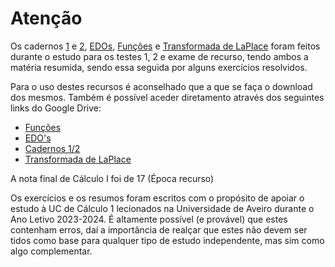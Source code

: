 # Atenção 

Os cadernos [1](https://github.com/tfdmendes/curso/blob/main/1ano/1semestre/Calculo%20I/Apontamentos/Cadernos/C1%20caderno1.pdf) e [2](https://github.com/tfdmendes/curso/blob/main/1ano/1semestre/Calculo%20I/Apontamentos/Cadernos/C1%20caderno2.pdf), [EDOs](https://github.com/tfdmendes/curso/blob/main/1ano/1semestre/Calculo%20I/Apontamentos/Cadernos/EDOs.pdf),
[Funções](https://github.com/tfdmendes/curso/blob/main/1ano/1semestre/Calculo%20I/Apontamentos/Cadernos/Fun%C3%A7%C3%B5es.pdf) e [Transformada de LaPlace](https://github.com/tfdmendes/curso/blob/main/1ano/1semestre/Calculo%20I/Apontamentos/Cadernos/Transformada%20de%20LaPlace.pdf)
foram feitos durante o estudo para os testes 1, 2 e exame de recurso, tendo ambos a matéria resumida, sendo essa seguida por alguns exercícios resolvidos.

Para o uso destes recursos é aconselhado que a que se faça o download dos mesmos. Também é possível aceder diretamento através dos seguintes links do Google Drive:
- [Funções](https://drive.google.com/file/d/1Ib410toMdcy4frj4CN0h-yeNivubEAht/view?usp=sharing)
- [EDO's](https://drive.google.com/file/d/1UHwvcP2C34EOMeYJk9-nFo5tmnRH9d8J/view?usp=sharing)
- [Cadernos 1/2](https://drive.google.com/file/d/1qBTCx-dteBICtaI8kGEq5j2J6ppw5BmY/view?usp=sharing)
- [Transformada de LaPlace](https://drive.google.com/file/d/14EYqn2CSsF2v9oeXoFuiolj1vICWfVEP/view?usp=sharing)

A nota final de Cálculo I foi de 17 (Época recurso)

Os exercícios e os resumos foram escritos com o propósito de apoiar o estudo à UC de Cálculo 1 lecionados na Universidade de Aveiro durante o Ano Letivo 2023-2024. É altamente possível (e provável) que estes contenham erros, daí a importância de realçar que estes não devem ser tidos como base para qualquer tipo de estudo independente, mas sim como algo complementar.
